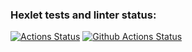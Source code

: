 ### Hexlet tests and linter status:
[![Actions Status](https://github.com/braimm/python-project-83/actions/workflows/hexlet-check.yml/badge.svg)](https://github.com/braimm/python-project-83/actions)
[![Github Actions Status](https://github.com/braimm/python-project-83/workflows/Python%20CI/badge.svg)](https://github.com/braimm/python-project-83/actions)